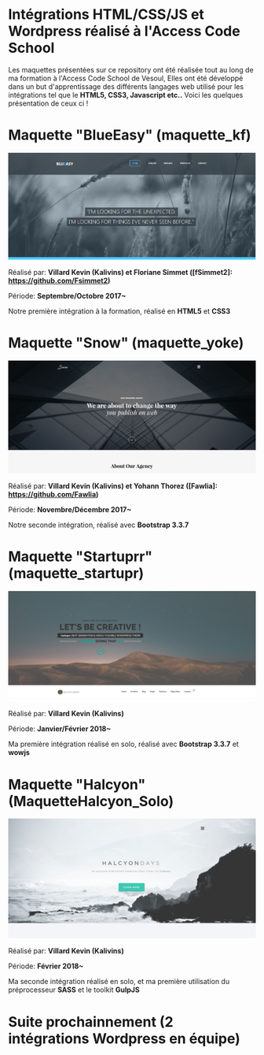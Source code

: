 # Intégrations HTML/CSS/JS et Wordpress réalisé à l'Access Code School

Les maquettes présentées sur ce repository ont été réalisée tout au long de ma formation à l'Access Code School de Vesoul,
Elles ont été développé dans un but d'apprentissage des différents langages web utilisé pour les intégrations tel que le **HTML5, CSS3, Javascript etc..**
Voici les quelques présentation de ceux ci !

# Maquette "BlueEasy" (maquette_kf)

![Maquette BlueEasy](https://raw.githubusercontent.com/Kalivins/Integrations_ACS/master/miniatures/blueeasy.png "Maquette BlueEasy")

Réalisé par: **Villard Kevin (Kalivins) et Floriane Simmet ([fSimmet2]: https://github.com/Fsimmet2)**

Période: **Septembre/Octobre 2017~**

Notre première intégration à la formation, réalisé en **HTML5** et **CSS3**

# Maquette "Snow" (maquette_yoke)

![Maquette Snow](https://raw.githubusercontent.com/Kalivins/Integrations_ACS/master/miniatures/Snow.png "Maquette Snow")

Réalisé par: **Villard Kevin (Kalivins) et Yohann Thorez ([Fawlia]: https://github.com/Fawlia)**

Période: **Novembre/Décembre 2017~**

Notre seconde intégration, réalisé avec **Bootstrap 3.3.7**

# Maquette "Startuprr" (maquette_startupr)

![Maquette Startuprr](https://raw.githubusercontent.com/Kalivins/Integrations_ACS/master/miniatures/startupr.png "Maquette Startuprr")

Réalisé par: **Villard Kevin (Kalivins)**

Période: **Janvier/Février 2018~**

Ma première intégration réalisé en solo, réalisé avec **Bootstrap 3.3.7** et **wowjs**

# Maquette "Halcyon" (MaquetteHalcyon_Solo)

![Maquette Halcyon](https://raw.githubusercontent.com/Kalivins/Integrations_ACS/master/miniatures/Halcyon.png "Maquette Halcyon")

Réalisé par: **Villard Kevin (Kalivins)**

Période: **Février 2018~**

Ma seconde intégration réalisé en solo, et ma première utilisation du préprocesseur **SASS** et le toolkit **GulpJS**

# Suite prochainnement (2 intégrations Wordpress en équipe)
